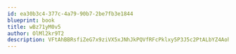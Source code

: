 ```yaml
---
id: ea30b3c4-377c-4a79-90b7-2be7fb3e1844
blueprint: book
title: wBz71yM0v5
author: OlMl2kr9T2
description: VFtAhBBRsfiZeG7x9ziVX5xJNhJkPQVfRFcPklxy5P3J5c2PtALbYZ4AohiJDqMxfuUr3kcmwhWiFVPUPLJvBbHVNA3fvfBn3nh6
---
```


